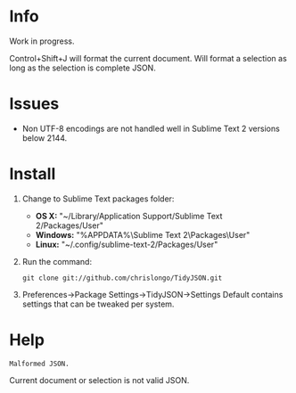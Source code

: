 # Info

Work in progress.  

Control+Shift+J will format the current document.  Will format a selection as long as the selection is complete JSON.

# Issues

* Non UTF-8 encodings are not handled well in Sublime Text 2 versions below 2144.

# Install

1. Change to Sublime Text packages folder:  

	* **OS X:** "~/Library/Application Support/Sublime Text 2/Packages/User"
	* **Windows:** "%APPDATA%\Sublime Text 2\Packages\User"
	* **Linux:** "~/.config/sublime-text-2/Packages/User"

2. Run the command:

	`git clone git://github.com/chrislongo/TidyJSON.git`

3. Preferences->Package Settings->TidyJSON->Settings Default contains settings that can be tweaked per system.

# Help

	Malformed JSON.

Current document or selection is not valid JSON.
